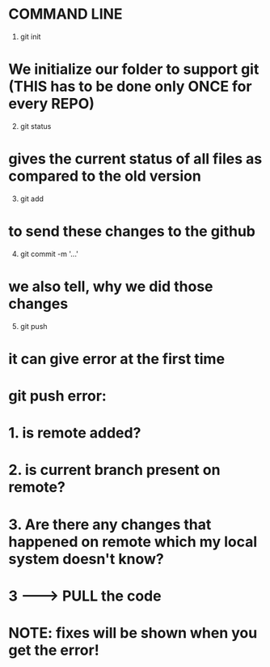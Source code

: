 # COMMAND LINE

1. git init 
# We initialize our folder to support git (THIS has to be done only ONCE for every REPO)
2. git status
# gives the current status of all files as compared to the old version
3. git add <filepath>
# to send these changes to the github
4. git commit -m '...'
# we also tell, why we did those changes
5. git push
# it can give error at the first time




# git push error:
# 1. is remote added?
# 2. is current branch present on remote?
# 3. Are there any changes that happened on remote which my local system doesn't know?
# 3 ---> PULL the code

# NOTE: fixes will be shown when you get the error!